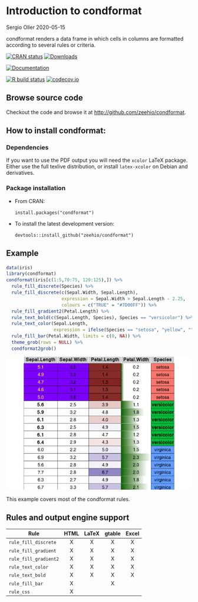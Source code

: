 Introduction to condformat
================
Sergio Oller
2020-05-15

<!-- README.md is generated from README.Rmd. Please edit that file -->

condformat renders a data frame in which cells in columns are formatted
according to several rules or criteria.

<!-- badges: start -->

[![CRAN
status](https://www.r-pkg.org/badges/version/condformat)](https://CRAN.R-project.org/package=condformat)
[![Downloads](https://cranlogs.r-pkg.org/badges/condformat)](https://cran.r-project.org/package=condformat)

[![Documentation](https://img.shields.io/badge/documentation-pkgdown-informational)](https://condformat.sergioller.com/)

[![R build
status](https://github.com/zeehio/condformat/workflows/R-CMD-check/badge.svg)](https://github.com/zeehio/condformat/actions)
[![codecov.io](https://codecov.io/github/zeehio/condformat/coverage.svg?branch=master)](https://codecov.io/github/zeehio/condformat)

<!-- badges: end -->

## Browse source code

Checkout the code and browse it at
<http://github.com/zeehio/condformat>.

## How to install condformat:

### Dependencies

If you want to use the PDF output you will need the `xcolor` LaTeX
package. Either use the full texlive distribution, or install
`latex-xcolor` on Debian and derivatives.

### Package installation

  - From CRAN:
    
        install.packages("condformat")

  - To install the latest development version:
    
        devtools::install_github("zeehio/condformat")

## Example

``` r
data(iris)
library(condformat)
condformat(iris[c(1:5,70:75, 120:125),]) %>%
  rule_fill_discrete(Species) %>%
  rule_fill_discrete(c(Sepal.Width, Sepal.Length),
                     expression = Sepal.Width > Sepal.Length - 2.25,
                     colours = c("TRUE" = "#7D00FF")) %>%
  rule_fill_gradient2(Petal.Length) %>%
  rule_text_bold(c(Sepal.Length, Species), Species == "versicolor") %>%
  rule_text_color(Sepal.Length,
                  expression = ifelse(Species == "setosa", "yellow", "")) %>%
  rule_fill_bar(Petal.Width, limits = c(0, NA)) %>%
  theme_grob(rows = NULL) %>%
  condformat2grob()
```

![](man/figures/README-fig-example-1.png)<!-- -->

This example covers most of the condformat rules.

## Rules and output engine support

| Rule                  | HTML | LaTeX | gtable | Excel |
| --------------------- | :--: | :---: | :----: | :---: |
| `rule_fill_discrete`  |  X   |   X   |   X    |   X   |
| `rule_fill_gradient`  |  X   |   X   |   X    |   X   |
| `rule_fill_gradient2` |  X   |   X   |   X    |   X   |
| `rule_text_color`     |  X   |   X   |   X    |   X   |
| `rule_text_bold`      |  X   |   X   |   X    |   X   |
| `rule_fill_bar`       |  X   |       |   X    |       |
| `rule_css`            |  X   |       |        |       |
